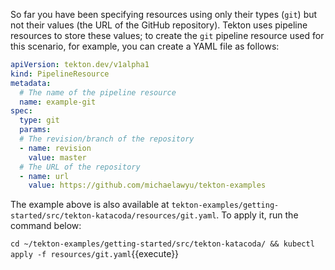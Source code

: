 So far you have been specifying resources using only their
types (`git`) but not their values (the URL of the GitHub
repository). Tekton uses pipeline resources to
store these values; to create the `git` pipeline resource used for this
scenario, for example, you can create a YAML file as follows:

```yaml
apiVersion: tekton.dev/v1alpha1
kind: PipelineResource
metadata:
  # The name of the pipeline resource
  name: example-git
spec:
  type: git
  params:
  # The revision/branch of the repository
  - name: revision
    value: master
  # The URL of the repository
  - name: url
    value: https://github.com/michaelawyu/tekton-examples
```

The example above is also available at
`tekton-examples/getting-started/src/tekton-katacoda/resources/git.yaml`. To
apply it, run the command below:

`cd ~/tekton-examples/getting-started/src/tekton-katacoda/ && kubectl apply -f resources/git.yaml`{{execute}}
